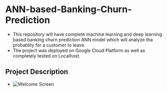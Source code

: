 # ANN-based-Banking-Churn-Prediction
- This repository will have complete machine learning and deep learning based banking churn prediction ANN model which will analyze tha probablity for a customer to leave.
- The project was deployed on Google Cloud Platform as well as completely tested on Localhost.

## Project Description
- ![Welcome Screen](https://github.com/paras009/ANN-based-Banking-Churn-Prediction/blob/master/images/3welcome_screen.PNG)
